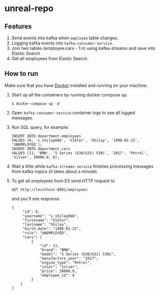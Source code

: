 # unreal-repo

## Features
1. Send events into kafka when `employee` table changes.
2. Logging kafka events into `kafka-consumer-service`.
3. Join two tables (employee:cars - 1:n) using kafka-streams and save into Elastic Search
4. Get all employees from Elastic Search.

## How to run
Make sure that you have [Docker](https://www.docker.com/) installed and running on your machine.

1. Start up all the containers by running docker compose up.
    ```
    $ docker-compose up -d
    ``` 

2. Open `kafka-consumer-service` container logs to see all logged messages.

3. Run SQL query, for example:
   ```
   INSERT INTO department.employees
   VALUES (6, 'v_shilay666', 'Viktor', 'Shilay', '1996-01-22', 'UNEMPLOYED');
   INSERT INTO department.cars
   VALUES (11, 'BMW', '5 Series (G30/G31) 530i', '2017', 'Petrol', 'Silver', 39000.0, 6);
   ``` 
4. Wait a little while `kafka-streams-service` finishes processing messages from kafka-topics (it takes about a minute).

5. To get all employees from ES send HTTP request to

   `GET http://localhost:8081/employees`

   and you'll see response:

       {
            "id": 6,
            "username": "v_shilay666",
            "firstname": "Viktor",
            "lastname": "Shilay",
            "birth_date": "1996-01-22",
            "role": "UNEMPLOYED",
            "cars": [
                {
                    "id": 11,
                    "brand": "BMW",
                    "model": "5 Series (G30/G31) 530i",
                    "manufacture_year": "2017",
                    "engine_type": "Petrol",
                    "color": "Silver",
                    "price": 39000.0,
                    "employee_id": 6
                }
           ]
       }


